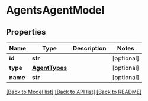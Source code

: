 # AgentsAgentModel

## Properties
Name | Type | Description | Notes
------------ | ------------- | ------------- | -------------
**id** | **str** |  | [optional] 
**type** | [**AgentTypes**](AgentTypes.md) |  | [optional] 
**name** | **str** |  | [optional] 

[[Back to Model list]](../README.md#documentation-for-models) [[Back to API list]](../README.md#documentation-for-api-endpoints) [[Back to README]](../README.md)

